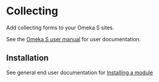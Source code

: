 # Collecting

Add collecting forms to your Omeka S sites.

See the [Omeka S user manual](http://dev.omeka.org/docs/s/user-manual/modules/collecting/) for user documentation.

## Installation

See general end user documentation for [Installing a module](http://dev.omeka.org/docs/s/user-manual/modules/#installing-modules)
